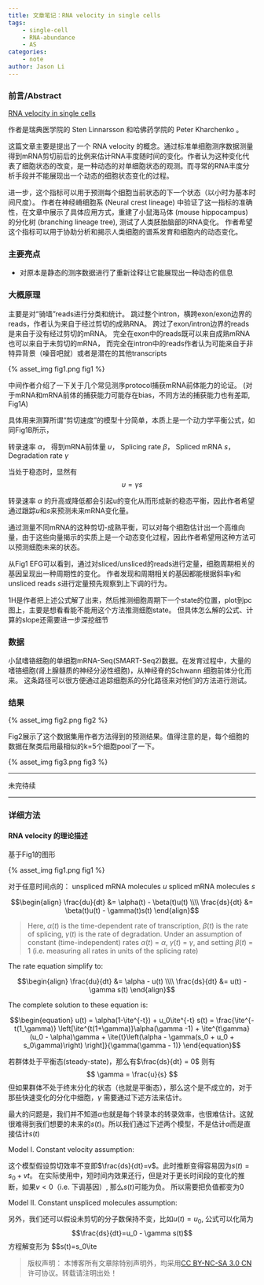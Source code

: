 ```yaml
---
title: 文章笔记：RNA velocity in single cells
tags: 
    - single-cell
    - RNA-abundance
    - AS
categories:
    - note
author: Jason Li
---
```

<script type="text/x-mathjax-config">
MathJax.Hub.Config({
  TeX: { equationNumbers: { autoNumber: "AMS" } }
});
</script>

### 前言/Abstract

[RNA velocity in single cells](https://www.biorxiv.org/content/early/2017/10/19/206052)

作者是瑞典医学院的 Sten Linnarsson 和哈佛药学院的 Peter Kharchenko 。

这篇文章主要是提出了一个 RNA velocity 的概念。通过标准单细胞测序数据测量得到mRNA剪切前后的比例来估计RNA丰度随时间的变化。作者认为这种变化代表了细胞状态的改变，是一种动态的对单细胞状态的观测。而寻常的RNA丰度分析手段并不能展现出一个动态的细胞状态变化的过程。

进一步，这个指标可以用于预测每个细胞当前状态的下一个状态（以小时为基本时间尺度）。
作者在神经嵴细胞系 (Neural crest lineage) 中验证了这一指标的准确性，在文章中展示了具体应用方式，重建了小鼠海马体 (mouse hippocampus) 的分化树 (branching lineage tree), 测试了人类胚胎脑部的RNA变化。
作者希望这个指标可以用于协助分析和揭示人类细胞的谱系发育和细胞内的动态变化。

<!--more-->

### 主要亮点

- 对原本是静态的测序数据进行了重新诠释让它能展现出一种动态的信息

### 大概原理

主要是对“骑墙”reads进行分类和统计。
跳过整个intron，横跨exon/exon边界的reads，作者认为来自于经过剪切的成熟RNA。
跨过了exon/intron边界的reads是来自于没有经过剪切的mRNA。
完全在exon中的reads既可以来自成熟mRNA也可以来自于未剪切的mRNA，
而完全在intron中的reads作者认为可能来自于非特异背景（噪音吧就）或者是潜在的其他transcripts

{% asset_img fig1.png fig1 %}

中间作者介绍了一下关于几个常见测序protocol捕获mRNA前体能力的论证。
(对于mRNA和mRNA前体的捕获能力可能存在bias，不同方法的捕获能力也有差距, Fig1A)

具体用来测算所谓“剪切速度”的模型十分简单，本质上是一个动力学平衡公式，如同Fig1B所示，

转录速率 $\alpha$， 得到mRNA前体量 $\upsilon$， Splicing rate $\beta$， Spliced mRNA $s$， Degradation rate $\gamma$

当处于稳态时，显然有
$$\begin{equation}
\upsilon=\gamma s
\end{equation}$$

转录速率 $\alpha$ 的升高或降低都会引起u的变化从而形成新的稳态平衡，因此作者希望通过跟踪$u$和$s$来预测未来mRNA变化量。

通过测量不同mRNA的这种剪切-成熟平衡，可以对每个细胞估计出一个高维向量，由于这些向量揭示的实质上是一个动态变化过程，因此作者希望用这种方法可以预测细胞未来的状态。

从Fig1 EFG可以看到，通过对sliced/unsliced的reads进行定量，细胞周期相关的基因呈现出一种周期性的变化。
作者发现和周期相关的基因都能根据斜率$\gamma$和unsliced reads $s$进行定量预先观察到上下调的行为。

1H是作者把上述公式解了出来，然后推测细胞周期下一个state的位置，plot到pc图上，主要是想看看能不能用这个方法推测细胞state。
但具体怎么解的公式、计算的slope还需要进一步深挖细节

### 数据

小鼠嗜铬细胞的单细胞mRNA-Seq(SMART-Seq2)数据。在发育过程中，大量的嗜铬细胞(肾上腺髓质的神经分泌性细胞)，从神经脊的Schwann 细胞前体分化而来。
这条路径可以很方便通过追踪细胞系的分化路径来对他们的方法进行测试。

### 结果

{% asset_img fig2.png fig2 %}

Fig2展示了这个数据集用作者方法得到的预测结果。值得注意的是，每个细胞的数据在聚类后用最相似的k=5个细胞pool了一下。

{% asset_img fig3.png fig3 %}

---

未完待续

---

### 详细方法
#### RNA velocity 的理论描述

基于Fig1的图形

{% asset_img fig1.png fig1 %}

对于任意时间点的：
unspliced mRNA molecules $u$
spliced mRNA molecules $s$

$$\begin{align}
\frac{du}{dt} &= \alpha(t) - \beta(t)u(t)  \\\\
\frac{ds}{dt} &= \beta(t)u(t) - \gamma(t)s(t) 
\end{align}$$

>Here, $\alpha(t)$ is the time-dependent rate of transcription, $\beta(t)$ is the rate of splicing, $\gamma(t)$ is the rate of degradation. Under an assumption of constant (time-independent) rates $\alpha(t)$ = $\alpha$,
$\gamma(t)$ = $\gamma$, and setting $\beta(t)$ = 1 (i.e. measuring all rates in units of the splicing rate)

The rate equation simplify to: 

$$\begin{align}
\frac{du}{dt} &= \alpha - u(t) \\\\
\frac{ds}{dt} &= u(t) - \gamma s(t)
\end{align}$$

The complete solution to these equation is:

$$\begin{equation}
u(t) = \alpha(1-\ite^{-t}) + u_0\ite^{-t}
s(t) = \frac{\ite^{-t(1_\gamma)} \left[\ite^{t(1+\gamma)}\alpha(\gamma -1) + \ite^{t\gamma}(u_0 - \alpha)\gamma + \ite{t}\left(\alpha - \gamma(s_0 + u_0 + s_0\gamma)\right) \right]}{\gamma(\gamma - 1)}
\end{equation}$$

若群体处于平衡态(steady-state)，那么有$\frac{ds}{dt} = 0$ 则有$$ \gamma = \frac{u}{s} $$
但如果群体不处于终末分化的状态（也就是平衡态），那么这个是不成立的，对于那些快速变化的分化中细胞，$\gamma$ 需要通过下述方法来估计。

最大的问题是，我们并不知道$\alpha$也就是每个转录本的转录效率，也很难估计。这就很难得到我们想要的未来的$s(t)$。所以我们通过下述两个模型，不是估计$\alpha$而是直接估计$s(t)$

<span style="border-bottom:2px black;">Model I. Constant velocity assumption:</span>

这个模型假设剪切效率不变即$\frac{ds}{dt}=v$。此时推断变得容易因为$s(t) = s_0 + vt$。
在实际使用中，短时间内效果还行，但是对于更长时间段的变化的推断，如果$v<0$（i.e. 下调基因）, 那么$s(t)$可能为负。
所以需要把负值都变为0

<span style="border-bottom:2px black;">Model II. Constant unspliced molecules assumption:</span>

另外，我们还可以假设未剪切的分子数保持不变，比如$u(t) = u_0$, 公式可以化简为$$\frac{ds}{dt}=u_0 - \gamma s(t)$$
方程解变形为 $$s(t)=s_0\ite




>版权声明： 本博客所有文章除特别声明外，均采用[CC BY-NC-SA 3.0 CN](https://creativecommons.org/licenses/by-nc-sa/3.0/cn/deed.zh)许可协议。转载请注明出处！